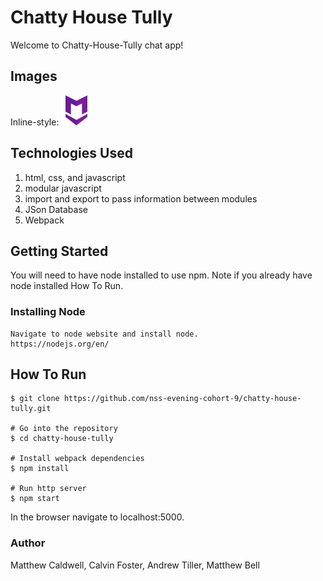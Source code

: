 # Chatty House Tully
Welcome to Chatty-House-Tully chat app!

## Images
Inline-style:
![alt text](https://github.com/adam-p/markdown-here/raw/master/src/common/images/icon48.png "Logo Title Text 1")

## Technologies Used 

1. html, css, and javascript
1. modular javascript
1. import and export to pass information between modules
1. JSon Database
1. Webpack 

## Getting Started
You will need to have node installed to use npm. Note if you already have node installed How To Run.

### Installing Node 

```
Navigate to node website and install node.
https://nodejs.org/en/ 
```
## How To Run
```# Clone this repository
$ git clone https://github.com/nss-evening-cohort-9/chatty-house-tully.git

# Go into the repository
$ cd chatty-house-tully

# Install webpack dependencies 
$ npm install

# Run http server
$ npm start
```

In the browser navigate to localhost:5000.

### Author
Matthew Caldwell, Calvin Foster, Andrew Tiller, Matthew Bell 


